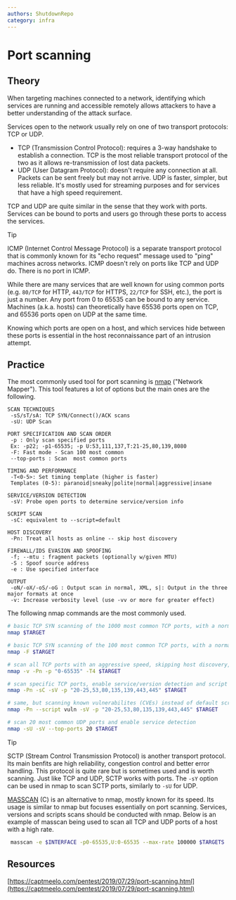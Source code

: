 ```yaml
---
authors: ShutdownRepo
category: infra
---
```


# Port scanning

## Theory

When targeting machines connected to a network, identifying which services are running and accessible remotely allows attackers to have a better understanding of the attack surface.

Services open to the network usually rely on one of two transport protocols: TCP or UDP.

* TCP (Transmission Control Protocol): requires a 3-way handshake to establish a connection. TCP is the most reliable transport protocol of the two as it allows re-transmission of lost data packets.
* UDP (User Datagram Protocol): doesn't require any connection at all. Packets can be sent freely but may not arrive. UDP is faster, simpler, but less reliable. It's mostly used for streaming purposes and for services that have a high speed requirement.

TCP and UDP are quite similar in the sense that they work with ports. Services can be bound to ports and users go through these ports to access the services.

> [!TIP]
> ICMP (Internet Control Message Protocol) is a separate transport protocol that is commonly known for its "echo request" message used to "ping" machines across networks. ICMP doesn't rely on ports like TCP and UDP do. There is no port in ICMP.

While there are many services that are well known for using common ports (e.g. `80/TCP` for HTTP, `443/TCP` for HTTPS, `22/TCP` for SSH, etc.), the port is just a number. Any port from 0 to 65535 can be bound to any service. Machines (a.k.a. hosts) can theoretically have 65536 ports open on TCP, and 65536 ports open on UDP at the same time.

Knowing which ports are open on a host, and which services hide between these ports is essential in the host reconnaissance part of an intrusion attempt.

## Practice

The most commonly used tool for port scanning is [nmap](https://nmap.org/) ("Network Mapper"). This tool features a lot of options but the main ones are the following.

```
SCAN TECHNIQUES
 -sS/sT/sA: TCP SYN/Connect()/ACK scans
 -sU: UDP Scan

PORT SPECIFICATION AND SCAN ORDER
 -p : Only scan specified ports
 Ex: -p22; -p1-65535; -p U:53,111,137,T:21-25,80,139,8080
 -F: Fast mode - Scan 100 most common
 --top-ports : Scan  most common ports
 
TIMING AND PERFORMANCE
 -T<0-5>: Set timing template (higher is faster)
 Templates (0-5): paranoid|sneaky|polite|normal|aggressive|insane 

SERVICE/VERSION DETECTION
 -sV: Probe open ports to determine service/version info
 
SCRIPT SCAN
 -sC: equivalent to --script=default

HOST DISCOVERY
 -Pn: Treat all hosts as online -- skip host discovery

FIREWALL/IDS EVASION AND SPOOFING
 -f; --mtu : fragment packets (optionally w/given MTU)
 -S : Spoof source address
 -e : Use specified interface

OUTPUT
 -oN/-oX/-oS/-oG : Output scan in normal, XML, s|: Output in the three major formats at once
 -v: Increase verbosity level (use -vv or more for greater effect)
```

The following nmap commands are the most commonly used.

```bash
# basic TCP SYN scanning of the 1000 most common TCP ports, with a normal speed
nmap $TARGET

# basic TCP SYN scanning of the 100 most common TCP ports, with a normal speed
nmap -F $TARGET

# scan all TCP ports with an aggressive speed, skipping host discovery, adding verbosity
nmap -v -Pn -p "0-65535" -T4 $TARGET

# scan specific TCP ports, enable service/version detection and script scanning, skipping host discovery, with an aggressive speed
nmap -Pn -sC -sV -p "20-25,53,80,135,139,443,445" $TARGET

# same, but scanning known vulnerabilites (CVEs) instead of default scripts
nmap -Pn --script vuln -sV -p "20-25,53,80,135,139,443,445" $TARGET

# scan 20 most common UDP ports and enable service detection
nmap -sU -sV --top-ports 20 $TARGET
```

> [!TIP]
> SCTP (Stream Control Transmission Protocol) is another transport protocol. Its main benfits are high reliability, congestion control and better error handling. This protocol is quite rare but is sometimes used and is worth scanning. Just like TCP and UDP, SCTP works with ports. The `-sY` option can be used in nmap to scan SCTP ports, similarly to `-sU` for UDP.

[MASSCAN](https://github.com/robertdavidgraham/masscan) (C) is an alternative to nmap, mostly known for its speed. Its usage is similar to nmap but focuses essentially on port scanning. Services, versions and scripts scans should be conducted with nmap. Below is an example of masscan being used to scan all TCP and UDP ports of a host with a high rate.

```bash
 masscan -e $INTERFACE -p0-65535,U:0-65535 --max-rate 100000 $TARGETS
```

## Resources

[https://captmeelo.com/pentest/2019/07/29/port-scanning.html](https://captmeelo.com/pentest/2019/07/29/port-scanning.html)